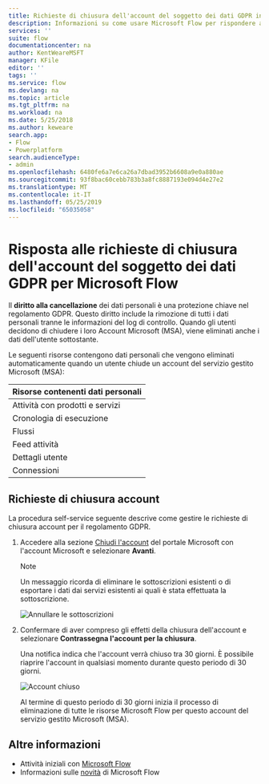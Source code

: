 ```yaml
---
title: Richieste di chiusura dell'account del soggetto dei dati GDPR in Microsoft Flow per account del servizio gestito Microsoft (MSA) | Microsoft Docs
description: Informazioni su come usare Microsoft Flow per rispondere alle richieste di chiusura dell'account del soggetto dei dati GPDR per gli account Microsoft.
services: ''
suite: flow
documentationcenter: na
author: KentWeareMSFT
manager: KFile
editor: ''
tags: ''
ms.service: flow
ms.devlang: na
ms.topic: article
ms.tgt_pltfrm: na
ms.workload: na
ms.date: 5/25/2018
ms.author: keweare
search.app:
- Flow
- Powerplatform
search.audienceType:
- admin
ms.openlocfilehash: 6480fe6a7e6ca26a7dbad3952b6608a9e0a880ae
ms.sourcegitcommit: 93f8bac60cebb783b3a8fc8887193e094d4e27e2
ms.translationtype: MT
ms.contentlocale: it-IT
ms.lasthandoff: 05/25/2019
ms.locfileid: "65035058"
---
```

# <a name="responding-to-gdpr-data-subject-account-close-requests-for-microsoft-flow"></a>Risposta alle richieste di chiusura dell'account del soggetto dei dati GDPR per Microsoft Flow

Il **diritto alla cancellazione** dei dati personali è una protezione chiave nel regolamento GDPR. Questo diritto include la rimozione di tutti i dati personali tranne le informazioni del log di controllo. Quando gli utenti decidono di chiudere i loro Account Microsoft (MSA), viene eliminati anche i dati dell'utente sottostante.

Le seguenti risorse contengono dati personali che vengono eliminati automaticamente quando un utente chiude un account del servizio gestito Microsoft (MSA):

|Risorse contenenti dati personali|
|------|
|Attività con prodotti e servizi|
|Cronologia di esecuzione|
|Flussi|
|Feed attività|
|Dettagli utente|
|Connessioni|

## <a name="account-close-requests"></a>Richieste di chiusura account

La procedura self-service seguente descrive come gestire le richieste di chiusura account per il regolamento GDPR.

1. Accedere alla sezione [Chiudi l'account](http://go.microsoft.com/fwlink/?LinkId=523898) del portale Microsoft con l'account Microsoft e selezionare **Avanti**.

    > [!NOTE]
    > Un messaggio ricorda di eliminare le sottoscrizioni esistenti o di esportare i dati dai servizi esistenti ai quali è stata effettuata la sottoscrizione.
    >
    >

    ![Annullare le sottoscrizioni](./media/gdpr-dsr-delete-msa/accountclose.png)

1. Confermare di aver compreso gli effetti della chiusura dell'account e selezionare **Contrassegna l'account per la chiusura**.

    Una notifica indica che l'account verrà chiuso tra 30 giorni. È possibile riaprire l'account in qualsiasi momento durante questo periodo di 30 giorni.

    ![Account chiuso](./media/gdpr-dsr-delete-msa/accountclosed.png)

    Al termine di questo periodo di 30 giorni inizia il processo di eliminazione di tutte le risorse Microsoft Flow per questo account del servizio gestito Microsoft (MSA).

## <a name="learn-more"></a>Altre informazioni

* Attività iniziali con [Microsoft Flow](getting-started.md)
* Informazioni sulle [novità](release-notes.md) di Microsoft Flow

